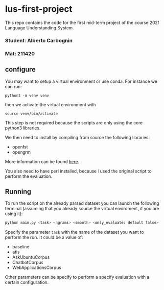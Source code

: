 # lus-first-project

This repo contains the code for the first mid-term project of the course 2021 Language Understanding System.

### **Student:** Alberto Carbognin
### **Mat:** 211420

## configure
You may want to setup a virtual environment or use conda.
For instance we can run:

```
python3 -m venv venv
```
then we activate the virtual environment with

```
source venv/bin/activate
```

This step is not required because the scripts are only using the core python3 libraries.

We then need to install by compiling from source the following libraries:
- openfst
- opengrm

More information can be found [here](https://www.openfst.org/).

You also need to have perl installed, because I used the original script to perform the evaluation.

## Running

To run the script on the already parsed dataset you can launch the following terminal (assuming that you already source the virtual enviroment, if you are using it):

```bash
python main.py <task> <ngrams> <smooth> <only_evaluate: default false>
```

Specify the parameter `task` with the name of the dataset you want to perform the run. It could be a value of:
- baseline
- atis
- AskUbuntuCorpus
- ChatbotCorpus
- WebApplicationsCorpus

Other parameters can be specify to perform a specify evaluation with a certain configuration.